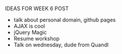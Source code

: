 IDEAS FOR WEEK 6 POST

- talk about personal domain, github pages
- AJAX is cool
- jQuery Magic
- Resume workshop
- Talk on wednesday, dude from Quandl
